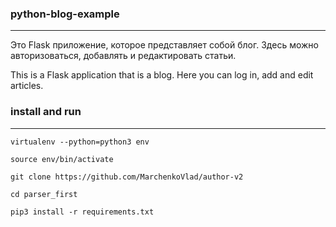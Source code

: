 ### python-blog-example
___
Это Flask приложение, которое представляет собой блог. Здесь можно авторизоваться, добавлять и редактировать статьи.

This is a Flask application that is a blog. Here you can log in, add and edit articles.

### install and run
___
```virtualenv --python=python3 env```

```source env/bin/activate```

```git clone https://github.com/MarchenkoVlad/author-v2```

```cd parser_first```

```pip3 install -r requirements.txt```
